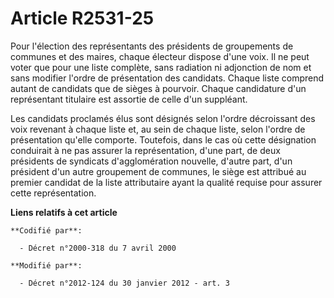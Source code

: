 # Article R2531-25

Pour l'élection des représentants des présidents de groupements de communes et des maires, chaque électeur dispose d'une
voix. Il ne peut voter que pour une liste complète, sans radiation ni adjonction de nom et sans modifier l'ordre de
présentation des candidats. Chaque liste comprend autant de candidats que de sièges à pourvoir. Chaque candidature d'un
représentant titulaire est assortie de celle d'un suppléant.

Les candidats proclamés élus sont désignés selon l'ordre décroissant des voix revenant à chaque liste et, au sein de chaque
liste, selon l'ordre de présentation qu'elle comporte. Toutefois, dans le cas où cette désignation conduirait à ne pas
assurer la représentation, d'une part, de deux présidents de syndicats d'agglomération nouvelle, d'autre part, d'un président
d'un autre groupement de communes, le siège est attribué au premier candidat de la liste attributaire ayant la qualité
requise pour assurer cette représentation.

**Liens relatifs à cet article**

	**Codifié par**:

	  - Décret n°2000-318 du 7 avril 2000

	**Modifié par**:

	  - Décret n°2012-124 du 30 janvier 2012 - art. 3
